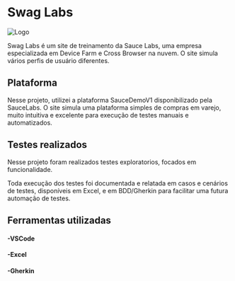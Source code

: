 # Swag Labs
![Logo](https://www.saucedemo.com/v1/img/SwagBot_Footer_graphic.png)

 
Swag Labs é um site de treinamento da Sauce Labs, uma empresa especializada em Device Farm e Cross Browser na nuvem. O site simula vários perfis de usuário diferentes.

## Plataforma
Nesse projeto, utilizei a plataforma SauceDemoV1 disponibilizado pela SauceLabs. O site simula uma plataforma simples de compras em varejo, muito intuitiva e excelente para execução de testes manuais e automatizados.

## Testes realizados
Nesse projeto foram realizados testes exploratorios, focados em funcionalidade.

Toda execução dos testes foi documentada e relatada em casos e cenários de testes, disponíveis em Excel, e em BDD/Gherkin para facilitar uma futura automação de testes.


## Ferramentas utilizadas

#### -VSCode
#### -Excel 
#### -Gherkin 
